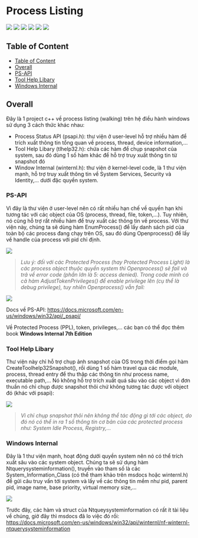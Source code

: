 Process Listing
===

![](https://img.shields.io/badge/os-windows-yellow)
![](https://img.shields.io/badge/laguage-c%2B%2B-green)
![](https://img.shields.io/badge/mode-high--level--code-red)
![](https://img.shields.io/badge/libary-psapi.h-blue)
![](https://img.shields.io/badge/libary-winternl.h-blue)
![](https://img.shields.io/badge/libary-tlhelp32.h-blue)

## Table of Content <a name="menu"></a>

* [Table of Content](#menu)
* [Overall](#overall)
* [PS-API](#psapi)
* [Tool Help Libary](#toolhelp)
* [Windows Internal](#winternl)

## Overall <a name="overall"></a>

Đây là 1 project c++ về process listing (walking) trên hệ điều hành windows sử dụng 3 cách thức khác nhau:
* Process Status API (psapi.h): thư viện ở user-level hỗ trợ nhiều hàm để trích xuất thông tin tổng quan về process, thread, device information,... 
* Tool Help Libary (tlhelp32.h): chứa các hàm để chụp snapshot của system, sau đó dùng 1 số hàm khác để hỗ trợ truy xuất thông tin từ snapshot đó
* Window Internal (winternl.h): thư viện ở kernel-level code, là 1 thư viện mạnh, hỗ trợ truy xuất thông tin về System Services, Security và Identity,... dưới đặc quyền system.

### PS-API <a name="psapi"></a>

Vì đây là thư viện ở user-level nên có rất nhiều hạn chế về quyền hạn khi tương tác với các object của OS (process, thread, file, token,...). Tuy nhiên, nó cũng hỗ trợ rất nhiều hàm để truy xuất các thông tin về process. Với thư viện này, chúng ta sẽ dùng hàm EnumProcess() để lấy danh sách pid của toàn bộ các process đang chạy trên OS, sau đó dùng Openprocess() để lấy về handle của process với pid chỉ định.

![](https://i.imgur.com/JpJdXSQ.png)

> *Lưu ý: đối với các Protected Process (hay Protected Process Light) là các process object thuộc quyền system thì Openprocess() sẽ fail và trả về error code (phần lớn là 5: access denied). Trong code mình có cả hàm AdjustTokenPrivileges() để enable privilege lên (cụ thể là debug privilege), tuy nhiên Openprocess() vẫn fail:*

![](https://i.imgur.com/gKrMr2g.png)

Docs về PS-API: https://docs.microsoft.com/en-us/windows/win32/api/_psapi/

Về Protected Process (PPL), token, privileges,... các bạn có thể đọc thêm book **Windows Internal 7th Edition**


### Tool Help Libary <a name="toolhelp"></a>

Thư viện này chỉ hỗ trợ chụp ảnh snapshot của OS trong thời điểm gọi hàm CreateToolhelp32Snapshot(), rồi dùng 1 số hàm travel qua các module, process, thread entry để thu thập các thông tin như process name, executable path,... Nó không hỗ trợ trích xuất quá sâu vào các object vì đơn thuần nó chỉ chụp được snapshot thôi chứ không tương tác được với object đó (khác với psapi):

![](https://i.imgur.com/6AdP8lc.png)

> *Vì chỉ chụp snapshot thôi nên không thể tác động gì tới các object, do đó nó có thể in ra 1 số thông tin cơ bản của các protected process như: System Idle Process, Registry,...*


### Windows Internal <a name="winternl"></a>

Đây là 1 thư viện mạnh, hoạt động dưới quyền system nên nó có thể trích xuất sâu vào các system object. Chúng ta sẽ sử dụng hàm Ntquerysysteminformation(), truyền vào tham số là các System_Information_Class (có thể tham khảo trên msdocs hoặc winternl.h) để gửi câu truy vấn tới system và lấy về các thông tin mềm như pid, parent pid, image name, base priority, virtual memory size,...

![](https://i.imgur.com/vbjc3rO.png)

Trước đây, các hàm và struct của Ntqueysysteminformation có rất ít tài liệu về chúng, giờ đây thì msdocs đã lo việc đó rồi: https://docs.microsoft.com/en-us/windows/win32/api/winternl/nf-winternl-ntquerysysteminformation



